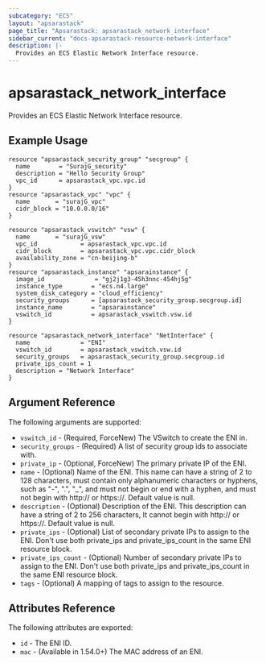 ```yaml
---
subcategory: "ECS"
layout: "apsarastack"
page_title: "Apsarastack: apsarastack_network_interface"
sidebar_current: "docs-apsarastack-resource-network-interface"
description: |-
  Provides an ECS Elastic Network Interface resource.
---
```


# apsarastack\_network\_interface

Provides an ECS Elastic Network Interface resource.

## Example Usage

```
resource "apsarastack_security_group" "secgroup" {
  name        = "SurajG_security"
  description = "Hello Security Group"
  vpc_id      = apsarastack_vpc.vpc.id
}
resource "apsarastack_vpc" "vpc" {
  name       = "surajG_vpc"
  cidr_block = "10.0.0.0/16"
}

resource "apsarastack_vswitch" "vsw" {
  name       = "surajG_vsw"
  vpc_id            = apsarastack_vpc.vpc.id
  cidr_block        = apsarastack_vpc.vpc.cidr_block
  availability_zone = "cn-beijing-b"
}
resource "apsarastack_instance" "apsarainstance" {
  image_id              = "gj2j1g3-45h3nnc-454hj5g"
  instance_type        = "ecs.n4.large"
  system_disk_category = "cloud_efficiency"
  security_groups      = [apsarastack_security_group.secgroup.id]
  instance_name        = "apsarainstance"
  vswitch_id           = apsarastack_vswitch.vsw.id
}

resource "apsarastack_network_interface" "NetInterface" {
  name              = "ENI"
  vswitch_id        = apsarastack_vswitch.vsw.id
  security_groups   = apsarastack_security_group.secgroup.id
  private_ips_count = 1
  description = "Network Interface"
}
```

## Argument Reference

The following arguments are supported:

* `vswitch_id` - (Required, ForceNew) The VSwitch to create the ENI in.
* `security_groups` - (Required) A list of security group ids to associate with.
* `private_ip` - (Optional, ForceNew) The primary private IP of the ENI.
* `name` - (Optional) Name of the ENI. This name can have a string of 2 to 128 characters, must contain only alphanumeric characters or hyphens, such as "-", ".", "_", and must not begin or end with a hyphen, and must not begin with http:// or https://. Default value is null.
* `description` - (Optional) Description of the ENI. This description can have a string of 2 to 256 characters, It cannot begin with http:// or https://. Default value is null.
* `private_ips`  - (Optional) List of secondary private IPs to assign to the ENI. Don't use both private_ips and private_ips_count in the same ENI resource block.
* `private_ips_count` - (Optional) Number of secondary private IPs to assign to the ENI. Don't use both private_ips and private_ips_count in the same ENI resource block.
* `tags` - (Optional) A mapping of tags to assign to the resource.

## Attributes Reference

The following attributes are exported:

* `id` - The ENI ID.
* `mac` - (Available in 1.54.0+) The MAC address of an ENI.


